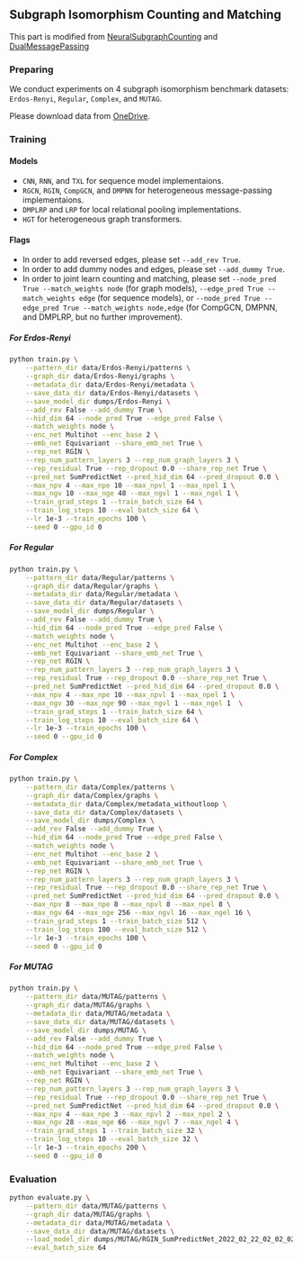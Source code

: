 ## Subgraph Isomorphism Counting and Matching

This part is modified from [NeuralSubgraphCounting](https://github.com/HKUST-KnowComp/NeuralSubgraphCounting) and [DualMessagePassing](https://github.com/HKUST-KnowComp/DualMessagePassing)

### Preparing

We conduct experiments on 4 subgraph isomorphism benchmark datasets: ```Erdos-Renyi```, ```Regular```, ```Complex```, and ```MUTAG```.

Please download data from [OneDrive](https://hkustconnect-my.sharepoint.com/:f:/g/personal/xliucr_connect_ust_hk/ErzdTZguJnFBok2QKUr3yAYBHaReWOYOOAEca0uGzgBlyQ?e=UTs21h).

### Training

#### Models
* ```CNN```, ```RNN```, and ```TXL``` for sequence model implementaions.
* ```RGCN```, ```RGIN```, ```CompGCN```, and ```DMPNN``` for heterogeneous message-passing implementaions.
* ```DMPLRP``` and ```LRP``` for local relational pooling implementations.
* ```HGT``` for heterogeneous graph transformers.

#### Flags
* In order to add reversed edges, please set `--add_rev True`.
* In order to add dummy nodes and edges, please set `--add_dummy True`.
* In order to joint learn counting and matching, please set `--node_pred True --match_weights node` (for graph models), `--edge_pred True --match_weights edge` (for sequence models), or `--node_pred True --edge_pred True --match_weights node,edge` (for CompGCN, DMPNN, and DMPLRP, but no further improvement).

##### For Erdos-Renyi
```bash
python train.py \
    --pattern_dir data/Erdos-Renyi/patterns \
    --graph_dir data/Erdos-Renyi/graphs \
    --metadata_dir data/Erdos-Renyi/metadata \
    --save_data_dir data/Erdos-Renyi/datasets \
    --save_model_dir dumps/Erdos-Renyi \
    --add_rev False --add_dummy True \
    --hid_dim 64 --node_pred True --edge_pred False \
    --match_weights node \
    --enc_net Multihot --enc_base 2 \
    --emb_net Equivariant --share_emb_net True \
    --rep_net RGIN \
    --rep_num_pattern_layers 3 --rep_num_graph_layers 3 \
    --rep_residual True --rep_dropout 0.0 --share_rep_net True \
    --pred_net SumPredictNet --pred_hid_dim 64 --pred_dropout 0.0 \
    --max_npv 4 --max_npe 10 --max_npvl 1 --max_npel 1 \
    --max_ngv 10 --max_nge 48 --max_ngvl 1 --max_ngel 1 \
    --train_grad_steps 1 --train_batch_size 64 \
    --train_log_steps 10 --eval_batch_size 64 \
    --lr 1e-3 --train_epochs 100 \
    --seed 0 --gpu_id 0
```

##### For Regular
```bash
python train.py \
    --pattern_dir data/Regular/patterns \
    --graph_dir data/Regular/graphs \
    --metadata_dir data/Regular/metadata \
    --save_data_dir data/Regular/datasets \
    --save_model_dir dumps/Regular \
    --add_rev False --add_dummy True \
    --hid_dim 64 --node_pred True --edge_pred False \
    --match_weights node \
    --enc_net Multihot --enc_base 2 \
    --emb_net Equivariant --share_emb_net True \
    --rep_net RGIN \
    --rep_num_pattern_layers 3 --rep_num_graph_layers 3 \
    --rep_residual True --rep_dropout 0.0 --share_rep_net True \
    --pred_net SumPredictNet --pred_hid_dim 64 --pred_dropout 0.0 \
    --max_npv 4 --max_npe 10 --max_npvl 1 --max_npel 1 \
    --max_ngv 30 --max_nge 90 --max_ngvl 1 --max_ngel 1  \
    --train_grad_steps 1 --train_batch_size 64 \
    --train_log_steps 10 --eval_batch_size 64 \
    --lr 1e-3 --train_epochs 100 \
    --seed 0 --gpu_id 0
```

##### For Complex
```bash
python train.py \
    --pattern_dir data/Complex/patterns \
    --graph_dir data/Complex/graphs \
    --metadata_dir data/Complex/metadata_withoutloop \
    --save_data_dir data/Complex/datasets \
    --save_model_dir dumps/Complex \
    --add_rev False --add_dummy True \
    --hid_dim 64 --node_pred True --edge_pred False \
    --match_weights node \
    --enc_net Multihot --enc_base 2 \
    --emb_net Equivariant --share_emb_net True \
    --rep_net RGIN \
    --rep_num_pattern_layers 3 --rep_num_graph_layers 3 \
    --rep_residual True --rep_dropout 0.0 --share_rep_net True \
    --pred_net SumPredictNet --pred_hid_dim 64 --pred_dropout 0.0 \
    --max_npv 8 --max_npe 8 --max_npvl 8 --max_npel 8 \
    --max_ngv 64 --max_nge 256 --max_ngvl 16 --max_ngel 16 \
    --train_grad_steps 1 --train_batch_size 512 \
    --train_log_steps 100 --eval_batch_size 512 \
    --lr 1e-3 --train_epochs 100 \
    --seed 0 --gpu_id 0
```

##### For MUTAG
```bash
python train.py \
    --pattern_dir data/MUTAG/patterns \
    --graph_dir data/MUTAG/graphs \
    --metadata_dir data/MUTAG/metadata \
    --save_data_dir data/MUTAG/datasets \
    --save_model_dir dumps/MUTAG \
    --add_rev False --add_dummy True \
    --hid_dim 64 --node_pred True --edge_pred False \
    --match_weights node \
    --enc_net Multihot --enc_base 2 \
    --emb_net Equivariant --share_emb_net True \
    --rep_net RGIN \
    --rep_num_pattern_layers 3 --rep_num_graph_layers 3 \
    --rep_residual True --rep_dropout 0.0 --share_rep_net True \
    --pred_net SumPredictNet --pred_hid_dim 64 --pred_dropout 0.0 \
    --max_npv 4 --max_npe 3 --max_npvl 2 --max_npel 2 \
    --max_ngv 28 --max_nge 66 --max_ngvl 7 --max_ngel 4 \
    --train_grad_steps 1 --train_batch_size 32 \
    --train_log_steps 10 --eval_batch_size 32 \
    --lr 1e-3 --train_epochs 200 \
    --seed 0 --gpu_id 0
```

### Evaluation

```bash
python evaluate.py \
    --pattern_dir data/MUTAG/patterns \
    --graph_dir data/MUTAG/graphs \
    --metadata_dir data/MUTAG/metadata \
    --save_data_dir data/MUTAG/datasets \
    --load_model_dir dumps/MUTAG/RGIN_SumPredictNet_2022_02_22_02_02_02 \
    --eval_batch_size 64
```
